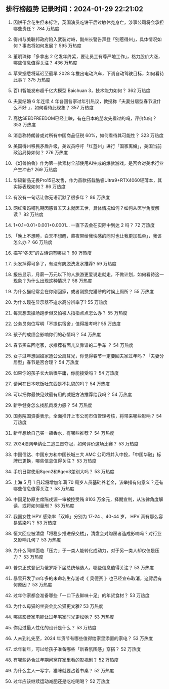 
## 排行榜趋势 记录时间：2024-01-29 22:21:02
  
  1. 因饼干含花生但未标注，英国演员吃饼干后过敏休克身亡，涉事公司将会承担哪些责任？ 784 万热度
    
  2. 得州与美联邦政府陷入武装对峙，副州长警告拜登「别惹得州」，具体情况如何？事态将如何发展？ 595 万热度
    
  3. 董明珠称「多拿出 2 亿发年终奖，要让员工有尊严地工作」，格力股价大涨，哪些信息值得关注？ 436 万热度
    
  4. 苹果据悉将延迟至最早 2028 年推出电动汽车，下调自动驾驶目标，如何看待此事？ 375 万热度
    
  5. 百川智能发布超千亿大模型 Baichuan 3，技术能力如何？ 362 万热度
    
  6. 夫妻结婚 6 年连续 4 年各回各家过年引热议，教授称「夫妻分居型春节没什么不好 」，如何看待此现象？ 357 万热度
    
  7. 高达SEEDFREEDOM已经上映，有在日本的朋友先看过的吗，评价如何？ 353 万热度
    
  8. 消息称特朗普或对所有中国商品征税 60%，如何看待其可能性？ 323 万热度
    
  9. 美国得州移民矛盾升级，美议员呼吁「红蓝州」进行「国家离婚」，美国当前政治局势如何？ 276 万热度
    
  10. 《幻兽帕鲁》作为第一款素材全部使用AI生成的爆款游戏，是否会对美术行业产生冲击? 269 万热度
    
  11. 华硕新品无畏Pro15已发售，作为首款搭载酷睿Ultra9+RTX4060轻薄本，其实际表现如何？ 86 万热度
    
  12. 有没有一句话让你无语沉默了很多年？ 86 万热度
    
  13. 网红宝妈哺乳期因感冒五天未就医去世，具体情况如何？如何从医学角度解读？ 82 万热度
    
  14. 1+0.1+0.01+0.001+0.0001... 一直下去会在实际中到达 2 吗？ 72 万热度
    
  15. 「晚上不想睡，白天不想醒，熬夜带给我快感的同时也让我更加孤单」，我该怎么办？ 66 万热度
    
  16. 描写“冬天”的古诗词有哪些？ 60 万热度
    
  17. 头发掉得可多了，有没有防脱洗发水推荐? 59 万热度
    
  18. 报告显示，月薪一万元以下的人旅游更爱说走就走，不做计划，如何看待这一现象？为什么出现这种情况？ 58 万热度
    
  19. 为什么猫经常会在你刚回家，或者刚换完猫砂的时候上厕所？ 55 万热度
    
  20. 为什么现在显示器不追求高分辨率了? 55 万热度
    
  21. 每天想去操场跑步但又怕被人指指点点怎么办？ 55 万热度
    
  22. 公务员岗位写明「不提供宿舍」值得报考吗? 55 万热度
    
  23. 孩子的成绩会影响你们的心情吗？ 54 万热度
    
  24. 春节买车回老家，求推荐有面儿又靠谱的二手车 ？ 54 万热度
    
  25. 女子过年想回娘家遭公公扇耳光，你觉得春节一定要回夫家过年吗？「夫妻分居型」春节是否合理？ 54 万热度
    
  26. 如果你的孩子长大后很平庸，你能接受吗？ 54 万热度
    
  27. 请问在日本吃饭吐东西是不礼貌的吗？ 54 万热度
    
  28. 可以把你最快见效最有用的减肥方法推荐给我吗？ 54 万热度
    
  29. 新手健身怎么找肌肉发力感？ 54 万热度
    
  30. 国务院国资委表示，全面推开上市公司市值管理考核，将带来哪些影响？ 54 万热度
    
  31. 新年想给自己买一瓶香水，有哪些推荐？ 54 万热度
    
  32. 2024澳网辛纳让二追三首夺冠，如何评价这场比赛？ 53 万热度
    
  33. 中国信达、中国东方和中国长城三大 AMC 公司将并入中投，「中国华融」标牌已更换，哪些信息值得关注？ 53 万热度
    
  34. 手机日常使用8gen2和8gen3差别大吗？ 53 万热度
    
  35. 上海 5 月 1 日起将增加年满 70 周岁人员基础养老金，该举措有何意义？还有哪些信息值得关注？ 53 万热度
    
  36. 中国足协原主席陈戌源一审被控受贿 8103 万余元，择期宣判，从法律角度解读，或将如何量刑？ 53 万热度
    
  37. 我国女性 HPV 感染率「双峰」分别为 17-24 、40-44 岁， HPV 真有那么容易感染吗？ 53 万热度
    
  38. 恒大回应被清盘「将稳步推进保交楼」，清盘会对购房者造成影响吗？对行业又影响几何？ 53 万热度
    
  39. 为什么同样面临「压力」于一类人能转化成动力，对于另一类人却仅仅是压力？ 53 万热度
    
  40. 普京正式登记为俄罗斯下届总统候选人，哪些信息值得关注？ 53 万热度
    
  41. 暴雪开发了四年多的未命名生存游戏《 奥德赛 》也已经宣布取消，这背后有何原因？ 53 万热度
    
  42. 过年你家都会准备哪些「一口下去鲜味十足」的年货食材？ 53 万热度
    
  43. 为什么母猫的坐姿会比公猫更文雅? 53 万热度
    
  44. 哪些影音家电能让过年宅家时光更松弛？ 53 万热度
    
  45. 你见过最人性化的设计是什么？ 53 万热度
    
  46. 人未到礼先至，2024 年货节有哪些值得给家里添置的家电？ 53 万热度
    
  47. 龙年新年，可以给孩子准备哪些「新春氛围感」穿搭？ 52 万热度
    
  48. 有哪些适合过年期间窝在家里看的影视剧？ 52 万热度
    
  49. 为什么主人一写字，猫咪就要占着书桌？ 52 万热度
    
  50. 过年应该继续运动减肥还是吃吃喝喝？ 52 万热度
    